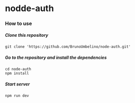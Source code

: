 # nodde-auth

### How to use

##### Clone this repository

    git clone 'https://github.com/BrunoUmbelino/node-auth.git'
    
##### Go to the repository and install the dependencies

    cd node-auth
    npm install 

##### Start server

    npm run dev

